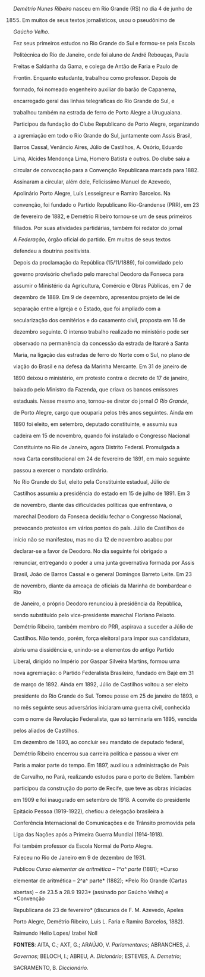 

*Demétrio Nunes Ribeiro* nasceu em Rio Grande (RS) no dia 4 de junho de

1855. Em muitos de seus textos jornalísticos, usou o pseudônimo de

*Gaúcho Velho*.



Fez seus primeiros estudos no Rio Grande do Sul e formou-se pela Escola

Politécnica do Rio de Janeiro, onde foi aluno de André Rebouças, Paula

Freitas e Saldanha da Gama, e colega de Antão de Faria e Paulo de

Frontin. Enquanto estudante, trabalhou como professor. Depois de

formado, foi nomeado engenheiro auxiliar do barão de Capanema,

encarregado geral das linhas telegráficas do Rio Grande do Sul, e

trabalhou também na estrada de ferro de Porto Alegre a Uruguaiana.



Participou da fundação do Clube Republicano de Porto Alegre, organizando

a agremiação em todo o Rio Grande do Sul, juntamente com Assis Brasil,

Barros Cassal, Venâncio Aires, Júlio de Castilhos, A. Osório, Eduardo

Lima, Alcides Mendonça Lima, Homero Batista e outros. Do clube saiu a

circular de convocação para a Convenção Republicana marcada para 1882.

Assinaram a circular, além dele, Felicíssimo Manuel de Azevedo,

Apolinário Porto Alegre, Luís Lesseigneur e Ramiro Barcelos. Na

convenção, foi fundado o Partido Republicano Rio-Grandense (PRR), em 23

de fevereiro de 1882, e Demétrio Ribeiro tornou-se um de seus primeiros

filiados. Por suas atividades partidárias, também foi redator do jornal

*A Federação*, órgão oficial do partido. Em muitos de seus textos

defendeu a doutrina positivista.



Depois da proclamação da República (15/11/1889), foi convidado pelo

governo provisório chefiado pelo marechal Deodoro da Fonseca para

assumir o Ministério da Agricultura, Comércio e Obras Públicas, em 7 de

dezembro de 1889. Em 9 de dezembro, apresentou projeto de lei de

separação entre a Igreja e o Estado, que foi ampliado com a

secularização dos cemitérios e do casamento civil, proposta em 16 de

dezembro seguinte. O intenso trabalho realizado no ministério pode ser

observado na permanência da concessão da estrada de Itararé a Santa

Maria, na ligação das estradas de ferro do Norte com o Sul, no plano de

viação do Brasil e na defesa da Marinha Mercante. Em 31 de janeiro de

1890 deixou o ministério, em protesto contra o decreto de 17 de janeiro,

baixado pelo Ministro da Fazenda, que criava os bancos emissores

estaduais. Nesse mesmo ano, tornou-se diretor do jornal *O Rio Grande*,

de Porto Alegre, cargo que ocuparia pelos três anos seguintes. Ainda em

1890 foi eleito, em setembro, deputado constituinte, e assumiu sua

cadeira em 15 de novembro, quando foi instalado o Congresso Nacional

Constituinte no Rio de Janeiro, agora Distrito Federal. Promulgada a

nova Carta constitucional em 24 de fevereiro de 1891, em maio seguinte

passou a exercer o mandato ordinário.



No Rio Grande do Sul, eleito pela Constituinte estadual, Júlio de

Castilhos assumiu a presidência do estado em 15 de julho de 1891. Em 3

de novembro, diante das dificuldades políticas que enfrentava, o

marechal Deodoro da Fonseca decidiu fechar o Congresso Nacional,

provocando protestos em vários pontos do país. Júlio de Castilhos de

início não se manifestou, mas no dia 12 de novembro acabou por

declarar-se a favor de Deodoro. No dia seguinte foi obrigado a

renunciar, entregando o poder a uma junta governativa formada por Assis

Brasil, João de Barros Cassal e o general Domingos Barreto Leite. Em 23

de novembro, diante da ameaça de oficiais da Marinha de bombardear o Rio

de Janeiro, o próprio Deodoro renunciou à presidência da República,

sendo substituído pelo vice-presidente marechal Floriano Peixoto.



Demétrio Ribeiro, também membro do PRR, aspirava a suceder a Júlio de

Castilhos. Não tendo, porém, força eleitoral para impor sua candidatura,

abriu uma dissidência e, unindo-se a elementos do antigo Partido

Liberal, dirigido no Império por Gaspar Silveira Martins, formou uma

nova agremiação: o Partido Federalista Brasileiro, fundado em Bajé em 31

de março de 1892. Ainda em 1892, Júlio de Castilhos voltou a ser eleito

presidente do Rio Grande do Sul. Tomou posse em 25 de janeiro de 1893, e

no mês seguinte seus adversários iniciaram uma guerra civil, conhecida

com o nome de Revolução Federalista, que só terminaria em 1895, vencida

pelos aliados de Castilhos.



Em dezembro de 1893, ao concluir seu mandato de deputado federal,

Demétrio Ribeiro encerrou sua carreira política e passou a viver em

Paris a maior parte do tempo. Em 1897, auxiliou a administração de Pais

de Carvalho, no Pará, realizando estudos para o porto de Belém. Também

participou da construção do porto de Recife, que teve as obras iniciadas

em 1909 e foi inaugurado em setembro de 1918. A convite do presidente

Epitácio Pessoa (1919-1922), chefiou a delegação brasileira à

Conferência Internacional de Comunicações e de Trânsito promovida pela

Liga das Nações após a Primeira Guerra Mundial (1914-1918).



Foi também professor da Escola Normal de Porto Alegre.



Faleceu no Rio de Janeiro em 9 de dezembro de 1931.



Publicou *Curso elementar de aritmética – 1^a^ parte* (1881); *Curso

elementar de aritmética – 2^a^ parte* (1882); *Pelo Rio Grande (Cartas

abertas) – de 23.5 a 28.9 1923* (assinado por Gaúcho Velho) e *Convenção

Republicana de 23 de fevereiro* (discursos de F. M. Azevedo, Apeles

Porto Alegre, Demétrio Ribeiro, Luis L. Faria e Ramiro Barcelos, 1882).



Raimundo Helio Lopes/ Izabel Noll



**FONTES**: AITA, C.; AXT, G.; ARAÚJO, V. *Parlamentares*; ABRANCHES, J.

*Governos*; BELOCH, I.; ABREU, A. *Dicionário*; ESTEVES, A. *Demetrio*;

SACRAMENTO, B. *Diccionário.*

